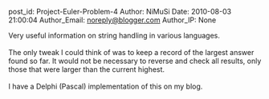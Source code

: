 post_id: Project-Euler-Problem-4
Author: NiMuSi
Date: 2010-08-03 21:00:04
Author_Email: noreply@blogger.com
Author_IP: None

Very useful information on string handling in various languages.<br /><br />The only tweak I could think of was to keep a record of the largest answer found so far. It would not be necessary to reverse and check all results, only those that were larger than the current highest.<br /><br />I have a Delphi (Pascal) implementation of this on my blog.
